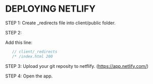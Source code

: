 # DEPLOYING NETLIFY
STEP 1:
Create _redirects file into client/public folder.

STEP 2:

Add this line:

 ```js
    // client/_redirects
    /* /index.html 200
   ```



STEP 3:
Upload your git reposity to netflify. (https://app.netlify.com/)

STEP 4:
Open the app.
